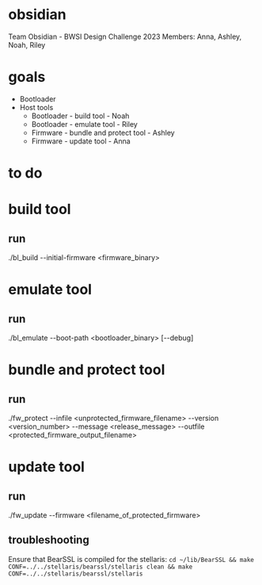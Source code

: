 # obsidian
Team Obsidian - BWSI Design Challenge 2023
Members: Anna, Ashley, Noah, Riley

# goals
* Bootloader
* Host tools
  * Bootloader - build tool - Noah
  * Bootloader - emulate tool - Riley
  * Firmware - bundle and protect tool - Ashley
  * Firmware - update tool - Anna

# to do

# build tool
## run
./bl_build --initial-firmware <firmware_binary>

# emulate tool
## run
./bl_emulate --boot-path <bootloader_binary> [--debug]

# bundle and protect tool
## run
./fw_protect --infile <unprotected_firmware_filename> --version <version_number> --message <release_message> --outfile <protected_firmware_output_filename>

# update tool 
## run
./fw_update --firmware <filename_of_protected_firmware>


## troubleshooting

Ensure that BearSSL is compiled for the stellaris: `cd ~/lib/BearSSL && make CONF=../../stellaris/bearssl/stellaris clean && make CONF=../../stellaris/bearssl/stellaris`
